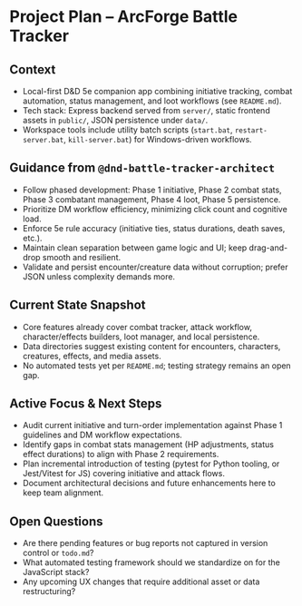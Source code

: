 # Project Plan – ArcForge Battle Tracker

## Context
- Local-first D&D 5e companion app combining initiative tracking, combat automation, status management, and loot workflows (see `README.md`).
- Tech stack: Express backend served from `server/`, static frontend assets in `public/`, JSON persistence under `data/`.
- Workspace tools include utility batch scripts (`start.bat`, `restart-server.bat`, `kill-server.bat`) for Windows-driven workflows.

## Guidance from `@dnd-battle-tracker-architect`
- Follow phased development: Phase 1 initiative, Phase 2 combat stats, Phase 3 combatant management, Phase 4 loot, Phase 5 persistence.
- Prioritize DM workflow efficiency, minimizing click count and cognitive load.
- Enforce 5e rule accuracy (initiative ties, status durations, death saves, etc.).
- Maintain clean separation between game logic and UI; keep drag-and-drop smooth and resilient.
- Validate and persist encounter/creature data without corruption; prefer JSON unless complexity demands more.

## Current State Snapshot
- Core features already cover combat tracker, attack workflow, character/effects builders, loot manager, and local persistence.
- Data directories suggest existing content for encounters, characters, creatures, effects, and media assets.
- No automated tests yet per `README.md`; testing strategy remains an open gap.

## Active Focus & Next Steps
- Audit current initiative and turn-order implementation against Phase 1 guidelines and DM workflow expectations.
- Identify gaps in combat stats management (HP adjustments, status effect durations) to align with Phase 2 requirements.
- Plan incremental introduction of testing (pytest for Python tooling, or Jest/Vitest for JS) covering initiative and attack flows.
- Document architectural decisions and future enhancements here to keep team alignment.

## Open Questions
- Are there pending features or bug reports not captured in version control or `todo.md`?
- What automated testing framework should we standardize on for the JavaScript stack?
- Any upcoming UX changes that require additional asset or data restructuring?

